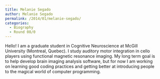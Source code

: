 ```yaml
---
title: Melanie Segado
author: Melanie Segado
permalink: /2014/01/melanie-segado/
categories:
  - Biography
  - Round 08/0
---
```

Hello! I am a graduate student in Cognitive Neuroscience at McGill University (Montreal, Quebec). I study auditory motor integration in cello players using functional magnetic resonance imaging. My long term goal is to help develop brain imaging analysis software, but for now I am working on learning good coding practices and getting better at introducing people to the magical world of computer programming.
